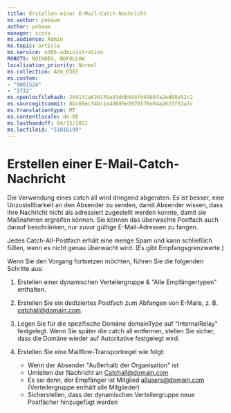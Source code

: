 ```yaml
---
title: Erstellen einer E-Mail-Catch-Nachricht
ms.author: pebaum
author: pebaum
manager: scotv
ms.audience: Admin
ms.topic: article
ms.service: o365-administration
ROBOTS: NOINDEX, NOFOLLOW
localization_priority: Normal
ms.collection: Adm_O365
ms.custom:
- "9001524"
- "3732"
ms.openlocfilehash: 2b9131a620139a93ddb844fd49d8fa2ed68e52c2
ms.sourcegitcommit: 8bc60ec34bc1e40685e3976576e04a2623f63a7c
ms.translationtype: MT
ms.contentlocale: de-DE
ms.lasthandoff: 04/15/2021
ms.locfileid: "51816199"
---
```

# <a name="create-an-email-catch-all"></a>Erstellen einer E-Mail-Catch-Nachricht

Die Verwendung eines catch all wird dringend abgeraten. Es ist besser, eine Unzustellbarkeit an den Absender zu senden, damit Absender wissen, dass ihre Nachricht nicht als adressiert zugestellt werden konnte, damit sie Maßnahmen ergreifen können. Sie können das überwachte Postfach auch darauf beschränken, nur zuvor gültige E-Mail-Adressen zu fangen. 

Jedes Catch-All-Postfach erhält eine menge Spam und kann schließlich füllen, wenn es nicht genau überwacht wird. (Es gibt Empfangsgrenzwerte.) 

Wenn Sie den Vorgang fortsetzen möchten, führen Sie die folgenden Schritte aus:

1. Erstellen einer dynamischen Verteilergruppe & "Alle Empfängertypen" enthalten.

2. Erstellen Sie ein dediziertes Postfach zum Abfangen von E-Mails, z. B. catchall@domain.com.

3. Legen Sie für die spezifische Domäne domainType auf "InternalRelay" festgelegt. Wenn Sie später die catch all entfernen, stellen Sie sicher, dass die Domäne wieder auf Autoritative festgelegt wird.

4. Erstellen Sie eine Mailflow-Transportregel wie folgt:

    - Wenn der Absender "Außerhalb der Organisation" ist
    - Umleiten der Nachricht an Catchall@domain.com
    - Es sei denn, der Empfänger ist Mitglied allusers@domain.com (Verteilergruppe enthält alle Mitglieder)
    - Sicherstellen, dass der dynamischen Verteilergruppe neue Postfächer hinzugefügt werden

